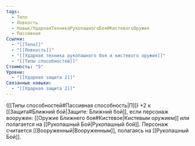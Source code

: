 ```yaml
---
tags:
  - Тело
  - Ловкость
  - Навык/УдарнаяТехникаРукопашногоБояИКистевогоОружия
  - Пассивная
Ссылки:
  - "[[Тело]]"
  - "[[Ловкость]]"
  - "[[Ударная техника рукопашного боя и кистевого оружия]]"
  - "[[Типы способностей]]"
Стоимость: "5"
Уровни:
  - "[[Ударная защита 2]]"
Связанные навыки:
  - "[[Ударная защита 2]]"
---
```

([[Типы способностей#Пассивная способность|П]]) +2 к [[Защита#Ближний бой|Защите: Ближний бой]], если персонаж вооружен: [[Оружие Ближнего боя#Кистевое|Кистевым оружием]] или полагается на [[Рукопашный Бой|Рукопашный бой]].
Персонаж считается [[Вооруженный|Вооруженным]], полагаясь на [[Рукопашный Бой]].